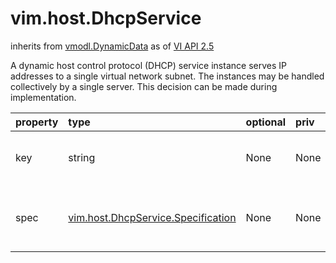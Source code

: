 vim.host.DhcpService
====================
inherits from [vmodl.DynamicData](docs/vmodl.DynamicData.md)
as of [VI API 2.5](vim.version.md#vim.version.version2)


A dynamic host control protocol (DHCP) service instance serves IP    addresses to a single virtual network subnet.  The instances may    be handled collectively by a single server.  This decision can    be made during implementation.

| property | type | optional | priv | desc |
|:---------|:-----|:---------|:-----|:-----|
| key | string | None | None | The instance ID of the DHCP service. |
| spec | [vim.host.DhcpService.Specification](vim.host.DhcpService.Specification.md "vim.host.DhcpService.Specification") | None | None | Configurable properties for the DHCP service. |



